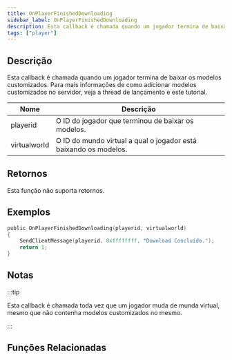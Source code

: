 ```yaml
---
title: OnPlayerFinishedDownloading
sidebar_label: OnPlayerFinishedDownloading
description: Esta callback é chamada quando um jogador termina de baixar os modelos customizados.
tags: ["player"]
---
```


<VersionWarnPT name='callback' version='SA-MP 0.3.DL-R1' />

## Descrição

Esta callback é chamada quando um jogador termina de baixar os modelos customizados. Para mais informações de como adicionar modelos customizados no servidor, veja a thread de lançamento e este tutorial.

| Nome         | Descrição                                                        |
| ------------ | ---------------------------------------------------------------- |
| playerid     | O ID do jogador que terminou de baixar os modelos.               |
| virtualworld | O ID do mundo virtual a qual o jogador está baixando os modelos. |

## Retornos

Esta função não suporta retornos.

## Exemplos

```c
public OnPlayerFinishedDownloading(playerid, virtualworld)
{
    SendClientMessage(playerid, 0xffffffff, "Download Concluído.");
    return 1;
}
```

## Notas

:::tip

Esta callback é chamada toda vez que um jogador muda de munda virtual, mesmo que não contenha modelos customizados no mesmo.

:::

## Funções Relacionadas
